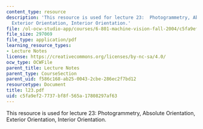 ```yaml
---
content_type: resource
description: 'This resource is used for lecture 23:  Photogrammetry, Absolute Orientation,
  Exterior Orientation, Interior Orientation.'
file: /ol-ocw-studio-app/courses/6-801-machine-vision-fall-2004/c5fa9ef27737bf8f565a17808297af63_l23.pdf
file_size: 297069
file_type: application/pdf
learning_resource_types:
- Lecture Notes
license: https://creativecommons.org/licenses/by-nc-sa/4.0/
ocw_type: OCWFile
parent_title: Lecture Notes
parent_type: CourseSection
parent_uid: f586c168-ab25-0043-2cbe-286ec2f7bd12
resourcetype: Document
title: l23.pdf
uid: c5fa9ef2-7737-bf8f-565a-17808297af63
---
```

This resource is used for lecture 23:  Photogrammetry, Absolute Orientation, Exterior Orientation, Interior Orientation.